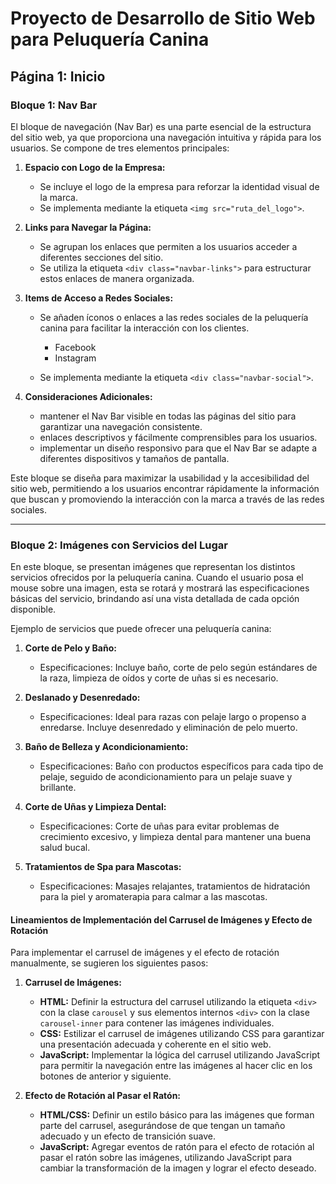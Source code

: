 # Proyecto de Desarrollo de Sitio Web para Peluquería Canina

## Página 1: Inicio

### Bloque 1: Nav Bar

El bloque de navegación (Nav Bar) es una parte esencial de la estructura del sitio web, ya que proporciona una navegación intuitiva y rápida para los usuarios. Se compone de tres elementos principales:

1. **Espacio con Logo de la Empresa:**

   - Se incluye el logo de la empresa para reforzar la identidad visual de la marca.
   - Se implementa mediante la etiqueta `<img src="ruta_del_logo">`.

2. **Links para Navegar la Página:**

   - Se agrupan los enlaces que permiten a los usuarios acceder a diferentes secciones del sitio.
   - Se utiliza la etiqueta `<div class="navbar-links">` para estructurar estos enlaces de manera organizada.

3. **Items de Acceso a Redes Sociales:**

   - Se añaden íconos o enlaces a las redes sociales de la peluquería canina para facilitar la interacción con los clientes.

     - Facebook
     - Instagram

   - Se implementa mediante la etiqueta `<div class="navbar-social">`.

4. **Consideraciones Adicionales:**
   - mantener el Nav Bar visible en todas las páginas del sitio para garantizar una navegación consistente.
   - enlaces descriptivos y fácilmente comprensibles para los usuarios.
   - implementar un diseño responsivo para que el Nav Bar se adapte a diferentes dispositivos y tamaños de pantalla.

Este bloque se diseña para maximizar la usabilidad y la accesibilidad del sitio web, permitiendo a los usuarios encontrar rápidamente la información que buscan y promoviendo la interacción con la marca a través de las redes sociales.

---

### Bloque 2: Imágenes con Servicios del Lugar

En este bloque, se presentan imágenes que representan los distintos servicios ofrecidos por la peluquería canina. Cuando el usuario posa el mouse sobre una imagen, esta se rotará y mostrará las especificaciones básicas del servicio, brindando así una vista detallada de cada opción disponible.

Ejemplo de servicios que puede ofrecer una peluquería canina:

1. **Corte de Pelo y Baño:**

   - Especificaciones: Incluye baño, corte de pelo según estándares de la raza, limpieza de oídos y corte de uñas si es necesario.

2. **Deslanado y Desenredado:**

   - Especificaciones: Ideal para razas con pelaje largo o propenso a enredarse. Incluye desenredado y eliminación de pelo muerto.

3. **Baño de Belleza y Acondicionamiento:**

   - Especificaciones: Baño con productos específicos para cada tipo de pelaje, seguido de acondicionamiento para un pelaje suave y brillante.

4. **Corte de Uñas y Limpieza Dental:**

   - Especificaciones: Corte de uñas para evitar problemas de crecimiento excesivo, y limpieza dental para mantener una buena salud bucal.

5. **Tratamientos de Spa para Mascotas:**
   - Especificaciones: Masajes relajantes, tratamientos de hidratación para la piel y aromaterapia para calmar a las mascotas.

#### Lineamientos de Implementación del Carrusel de Imágenes y Efecto de Rotación

Para implementar el carrusel de imágenes y el efecto de rotación manualmente, se sugieren los siguientes pasos:

1. **Carrusel de Imágenes:**

   - **HTML:** Definir la estructura del carrusel utilizando la etiqueta `<div>` con la clase `carousel` y sus elementos internos `<div>` con la clase `carousel-inner` para contener las imágenes individuales.
   - **CSS:** Estilizar el carrusel de imágenes utilizando CSS para garantizar una presentación adecuada y coherente en el sitio web.
   - **JavaScript:** Implementar la lógica del carrusel utilizando JavaScript para permitir la navegación entre las imágenes al hacer clic en los botones de anterior y siguiente.

2. **Efecto de Rotación al Pasar el Ratón:**
   - **HTML/CSS:** Definir un estilo básico para las imágenes que forman parte del carrusel, asegurándose de que tengan un tamaño adecuado y un efecto de transición suave.
   - **JavaScript:** Agregar eventos de ratón para el efecto de rotación al pasar el ratón sobre las imágenes, utilizando JavaScript para cambiar la transformación de la imagen y lograr el efecto deseado.

